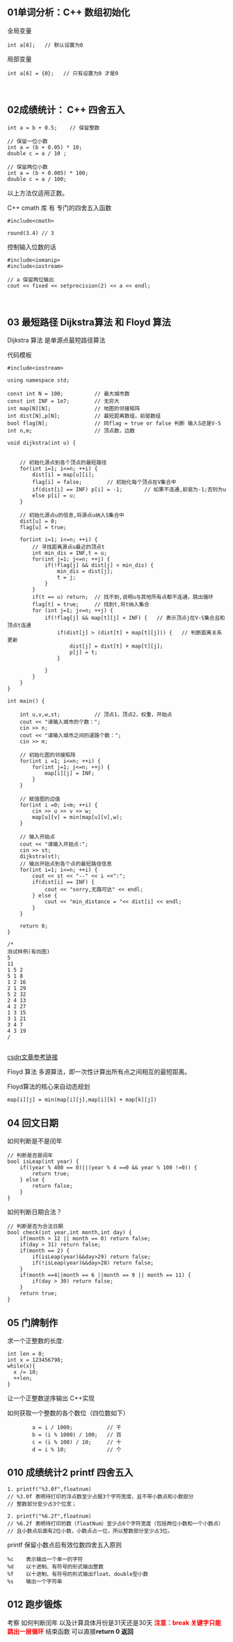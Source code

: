 ## 01单词分析：C++ 数组初始化

全局变量

```c_cpp
int a[6];   // 默认设置为0
```

局部变量

```c_cpp
int a[6] = {0};   // 只有设置为0 才是0
```

<br/>

## 02成绩统计： C++ 四舍五入

```c_cpp
int a = b + 0.5;    // 保留整数

// 保留一位小数
int a = (b + 0.05) * 10;
double c = a / 10 ;

// 保留两位小数
int a = (b + 0.005) * 100;
double c = a / 100;
```

以上方法仅适用正数。

C++ cmath 库 有 专门的四舍五入函数

```c_cpp
#include<cmath>

round(3.4) // 3
```

控制输入位数的话

```c_cpp
#include<iomanip>
#include<iostream>

// a 保留两位输出
cout << fixed << setprecision(2) << a << endl;
```

<br/>

## 03 最短路径 Dijkstra算法 和 Floyd 算法

Dijkstra 算法 是单源点最短路径算法

代码模板

```c_cpp
#include<iostream>

using namespace std;

const int N = 100;			// 最大城市数
const int INF = 1e7;		// 无穷大
int map[N][N];				// 地图的邻接矩阵
int dist[N],p[N];			// 最短距离数组，前驱数组
bool flag[N];				// 同flag = true or false 判断 输入S还是V-S
int n,m; 					// 顶点数，边数

void dijkstra(int u) {


	// 初始化源点到各个顶点的最短路径
	for(int i=1; i<=n; ++i) {
		dist[i] = map[u][i];
		flag[i] = false;		// 初始化每个顶点在V集合中
		if(dist[i] == INF) p[i] = -1;		// 如果不连通,前驱为-1;否则为u
		else p[i] = u;
	}

	// 初始化源点u的信息,将源点u纳入S集合中
	dist[u] = 0;
	flag[u] = true;

	for(int i=1; i<=n; ++i) {
		// 寻找距离源点u最近的顶点t
		int min_dis = INF,t = u;
		for(int j=1; j<=n; ++j) {
			if(!flag[j] && dist[j] < min_dis) {
				min_dis = dist[j];
				t = j;
			}
		}
		if(t == u) return; 	// 找不到,说明u与其他所有点都不连通，跳出循环
		flag[t] = true;		// 找到t,将t纳入集合
		for (int j=1; j<=n; ++j) {
			if(!flag[j] && map[t][j] < INF) {	// 表示顶点j在V-S集合且和顶点t连通
				if(dist[j] > (dist[t] + map[t][j])) {	// 判断距离关系更新
					dist[j] = dist[t] + map[t][j];
					p[j] = t;
				}

			}
		}
	}
}

int main() {

	int u,v,w,st; 			// 顶点1，顶点2，权重，开始点
	cout << "请输入城市的个数：";
	cin >> n;
	cout << "请输入城市之间的道路个数：";
	cin >> m;

	// 初始化图的邻接矩阵
	for(int i =1; i<=n; ++i) {
		for(int j=1; j<=n; ++j) {
			map[i][j] = INF;
		}
	}

	// 赋值图的边值
	for(int i =0; i<m; ++i) {
		cin >> u >> v >> w;
		map[u][v] = min(map[u][v],w);
	}

	// 输入开始点
	cout << "请输入开始点:";
	cin >> st;
	dijkstra(st);
	// 输出开始点到各个点的最短路径信息
	for(int i=1; i<=n; ++i) {
		cout << st << "--" << i <<":";
		if(dist[i] == INF) {
			cout << "sorry,无路可达" << endl;
		} else {
			cout << "min_distance = "<< dist[i] << endl;
		}
	}

	return 0;
}

/*
测试样例(有向图)
5
11
1 5 2
5 1 8
1 2 16
2 1 29
5 2 32
2 4 13
4 2 27
1 3 15
3 1 21
3 4 7
4 3 19
/
 
```

[csdn文章参考链接](https://blog.csdn.net/weixin_44267007/article/details/119770562)

Floyd 算法 多源算法，即一次性计算出所有点之间相互的最短距离。

Floyd算法的核心来自动态规划 

```c_cpp
map[i][j] = min(map[i][j],map[i][k] + map[k][j])
```

## 04 回文日期

如何判断是不是闰年

```c_cpp
// 判断是否是闰年
bool isLeap(int year) {
	if((year % 400 == 0)||(year % 4 ==0 && year % 100 !=0)) {
		return true;
	} else {
		return false;
	}
}
```

如何判断日期合法？

```c_cpp
// 判断是否为合法日期
bool check(int year,int month,int day) {
	if(month > 12 || month == 0) return false;
	if(day > 31) return false;
	if(month == 2) {
		if(isLeap(year)&&day>29) return false;
		if(!isLeap(year)&&day>28) return false;
	}
	if(month ==4||month == 6 ||month == 9 || month == 11) {
		if(day > 30) return false;
	}
	return true;
}
```

## 05 门牌制作

求一个正整数的长度:

```c_cpp
int len = 0;
int x = 123456798;
while(x){
  x /= 10;
  ++len;
}
```

让一个正整数逆序输出 C++实现

如何获取一个整数的各个数位（四位数如下）

```c_cpp
		a = i / 1000;           // 千
		b = (i % 1000) / 100;   // 百
		c = (i % 100) / 10;     // 十
		d = i % 10;             // 个
```

## 010 成绩统计2 printf 四舍五入

```c_cpp
1. printf("%3.0f",floatnum)
// %3.0f 表明待打印的浮点数至少占据3个字符宽度，且不带小数点和小数部分
// 整数部分至少占3个位宽；

2. printf("%6.2f",floatnum)
// %6.2f 表明待打印的数（floatNum）至少占6个字符宽度（包括两位小数和一个小数点）
// 且小数点后面有2位小数，小数点占一位，所以整数部分至少占3位。
```

printf 保留小数点后有效位数四舍五入原则

```c_cpp
%c    表示输出一个单一的字符
%d    以十进制、有符号的形式输出整数
%f    以十进制、有符号的形式输出float、double型小数
%s    输出一个字符串
```


## 012 跑步锻炼

考察 如何判断闰年 以及计算具体月份是31天还是30天
<font color=#FF000 >**注意：break 关键字只能跳出一层循环**</font>
结束函数 可以直接**return 0 返回**
